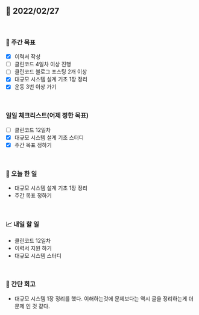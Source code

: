 ## 📅 2022/02/27

<br/>

### 🏹 주간 목표

- [x] 이력서 작성
- [ ] 클린코드 4일차 이상 진행
- [ ] 클린코드 블로그 포스팅 2개 이상
- [x] 대규모 시스템 설계 기초 1장 정리
- [x] 운동 3번 이상 가기

<br/>

### 일일 체크리스트(어제 정한 목표)

- [ ] 클린코드 12일차
- [x] 대규모 시스템 설계 기초 스터디
- [x] 주간 목표 정하기

<br/>

### 💯 오늘 한 일

- 대규모 시스템 설계 기초 1장 정리
- 주간 목표 정하기

<br/>

### 📈 내일 할 일

- 클린코드 12일차
- 이력서 지원 하기
- 대규모 시스템 스터디

<br/>

### 🧐 간단 회고

- 대규모 시스템 1장 정리를 했다. 이해하는것에 문제보다는 역시 글을 정리하는게 더 문제 인 것 같다.

